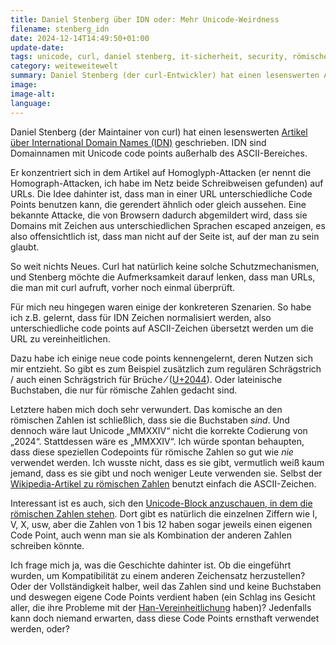 ```yaml
---
title: Daniel Stenberg über IDN oder: Mehr Unicode-Weirdness
filename: stenberg_idn
date: 2024-12-14T14:49:50+01:00
update-date:
tags: unicode, curl, daniel stenberg, it-sicherheit, security, römische Zahlen
category: weiteweitewelt
summary: Daniel Stenberg (der curl-Entwickler) hat einen lesenswerten Artikel über International Domain Names (IDN), homoglyph- und andere Angriffe im Unicode-Umfeld geschrieben.
image:
image-alt:
language:
---
```


Daniel Stenberg (der Maintainer von curl) hat einen lesenswerten [Artikel über International Domain Names (IDN)](https://daniel.haxx.se/blog/2022/12/14/idn-is-crazy/) geschrieben. IDN sind Domainnamen mit Unicode code points außerhalb des ASCII-Bereiches.

Er konzentriert sich in dem Artikel auf Homoglyph-Attacken (er nennt die Homograph-Attacken, ich habe im Netz beide Schreibweisen gefunden) auf URLs. Die Idee dahinter ist, dass man in einer URL unterschiedliche Code Points benutzen kann, die gerendert ähnlich oder gleich aussehen. Eine bekannte Attacke, die von Browsern dadurch abgemildert wird, dass sie Domains mit Zeichen aus unterschiedlichen Sprachen escaped anzeigen, es also offensichtlich ist, dass man nicht auf der Seite ist, auf der man zu sein glaubt.

So weit nichts Neues. Curl hat natürlich keine solche Schutzmechanismen, und Stenberg möchte die Aufmerksamkeit darauf lenken, dass man URLs, die man mit curl aufruft, vorher noch einmal überprüft.

Für mich neu hingegen waren einige der konkreteren Szenarien. So habe ich z.B. gelernt, dass für IDN Zeichen normalisiert werden, also unterschiedliche code points auf ASCII-Zeichen übersetzt werden um die URL zu vereinheitlichen.

Dazu habe ich einige neue code points kennengelernt, deren Nutzen sich mir entzieht. So gibt es zum Beispiel zusätzlich zum regulären Schrägstrich / auch einen Schrägstrich für Brüche ⁄ ([U+2044](https://www.compart.com/en/unicode/U+2044)). Oder lateinische Buchstaben, die nur für römische Zahlen gedacht sind.

Letztere haben mich doch sehr verwundert. Das komische an den römischen Zahlen ist schließlich, dass sie die Buchstaben _sind_. Und dennoch wäre laut Unicode „MMXXIV“ nicht die korrekte Codierung von „2024“. Stattdessen wäre es „ⅯⅯⅩⅩⅣ“. Ich würde spontan behaupten, dass diese speziellen Codepoints für römische Zahlen so gut wie _nie_ verwendet werden. Ich wusste nicht, dass es sie gibt, vermutlich weiß kaum jemand, dass es sie gibt und noch weniger Leute verwenden sie. Selbst der [Wikipedia-Artikel zu römischen Zahlen](https://de.wikipedia.org/wiki/R%C3%B6mische_Zahlschrift) benutzt einfach die ASCII-Zeichen.

Interessant ist es auch, sich den [Unicode-Block anzuschauen, in dem die römischen Zahlen stehen](https://www.compart.com/en/unicode/block/U+2150). Dort gibt es natürlich die einzelnen Ziffern wie Ⅰ, Ⅴ, Ⅹ, usw, aber die Zahlen von 1 bis 12 haben sogar jeweils einen eigenen Code Point, auch wenn man sie als Kombination der anderen Zahlen schreiben könnte.

Ich frage mich ja, was die Geschichte dahinter ist. Ob die eingeführt wurden, um Kompatibilität zu einem anderen Zeichensatz herzustellen? Oder der Vollständigkeit halber, weil das Zahlen sind und keine Buchstaben und deswegen eigene Code Points verdient haben (ein Schlag ins Gesicht aller, die ihre Probleme mit der [Han-Vereinheitlichung](https://de.wikipedia.org/wiki/Han-Vereinheitlichung) haben)? Jedenfalls kann doch niemand erwarten, dass diese Code Points ernsthaft verwendet werden, oder?
